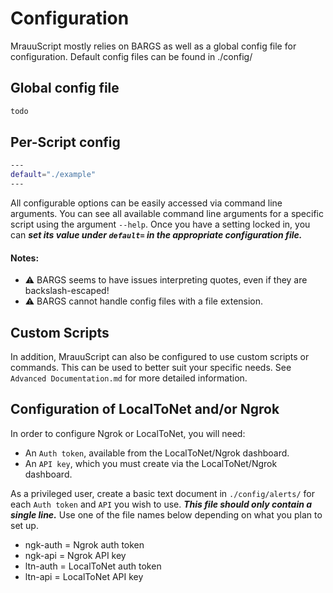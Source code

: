 ﻿# Configuration
MrauuScript mostly relies on BARGS as well as a global config file for configuration. Default config files can be found in ./config/

## Global config file

```bash
todo
```

## Per-Script config

```bash
---
default="./example"
---
```

All configurable options can be easily accessed via command line arguments. You can see all available command line arguments for a specific script using the argument `--help`. Once you have a setting locked in, you can ***set its value under `default=` in the appropriate configuration file.***

#### Notes:
- ⚠️ BARGS seems to have issues interpreting quotes, even if they are backslash-escaped!
- ⚠️ BARGS cannot handle config files with a file extension.

## Custom Scripts
In addition, MrauuScript can also be configured to use custom scripts or commands. This can be used to better suit your specific needs. See `Advanced Documentation.md` for more detailed information.

## Configuration of LocalToNet and/or Ngrok

In order to configure Ngrok or LocalToNet, you will need:
- An `Auth token`, available from the LocalToNet/Ngrok dashboard.
- An `API key`, which you must create via the LocalToNet/Ngrok dashboard.

As a privileged user, create a basic text document in `./config/alerts/` for each `Auth token` and `API` you wish to use. ***This file should only contain a single line.*** Use one of the file names below depending on what you plan to set up.

- ngk-auth = Ngrok auth token
- ngk-api = Ngrok API key
- ltn-auth = LocalToNet auth token
- ltn-api = LocalToNet API key
